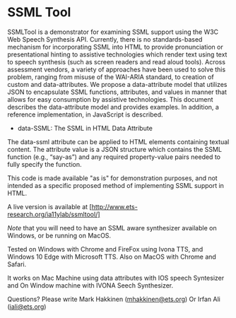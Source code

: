 # SSML Tool

SSMLTool is a demonstrator for examining SSML support using the W3C Web Speech Synthesis API. Currently, there is no standards-based mechanism for incorporating SSML into HTML to provide pronunciation or presentational hinting to assistive technologies which render text using text to speech synthesis (such as screen readers and read aloud tools). Across assessment vendors, a variety of approaches have been used to solve this problem, ranging from misuse of the WAI-ARIA standard, to creation of custom and data-attributes. We propose a data-attribute model that utilizes JSON to encapsulate SSML functions, attributes, and values in manner that allows for easy consumption by assistive technologies. This document describes the data-attribute model and provides examples. In addition, a reference implementation, in JavaScript is described.

* data-SSML: The SSML in HTML Data Attribute

The data-ssml attribute can be applied to HTML elements containing textual content. The attribute value is a JSON structure which contains the SSML function (e.g., “say-as”) and any required property-value pairs needed to fully specify the function.

This code is made available "as is" for demonstration purposes, and not intended as a specific proposed method of implementing SSML support in HTML.

A live version is available at [http://www.ets-research.org/ia11ylab/ssmltool/]

*Note* that you will need to have an SSML aware synthesizer available on Windows, or be running on MacOS.

Tested on Windows with Chrome and FireFox using Ivona TTS, and Windows 10 Edge with Microsoft TTS.  Also on MacOS with Chrome and Safari.

It works on Mac Machine using data attributes with IOS speech Syntesizer and On Window machine with IVONA Seech Synthesizer.    

Questions? Please write Mark Hakkinen (mhakkinen@ets.org) Or Irfan Ali (iali@ets.org)